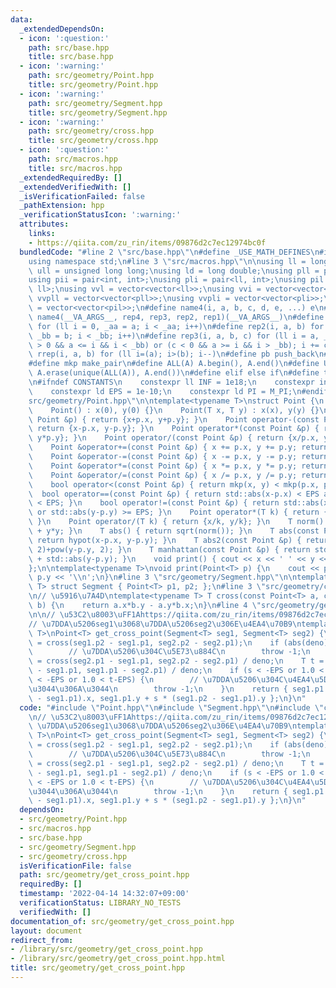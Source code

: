 ```yaml
---
data:
  _extendedDependsOn:
  - icon: ':question:'
    path: src/base.hpp
    title: src/base.hpp
  - icon: ':warning:'
    path: src/geometry/Point.hpp
    title: src/geometry/Point.hpp
  - icon: ':warning:'
    path: src/geometry/Segment.hpp
    title: src/geometry/Segment.hpp
  - icon: ':warning:'
    path: src/geometry/cross.hpp
    title: src/geometry/cross.hpp
  - icon: ':question:'
    path: src/macros.hpp
    title: src/macros.hpp
  _extendedRequiredBy: []
  _extendedVerifiedWith: []
  _isVerificationFailed: false
  _pathExtension: hpp
  _verificationStatusIcon: ':warning:'
  attributes:
    links:
    - https://qiita.com/zu_rin/items/09876d2c7ec12974bc0f
  bundledCode: "#line 2 \"src/base.hpp\"\n#define _USE_MATH_DEFINES\n#include <bits/stdc++.h>\n\
    using namespace std;\n#line 3 \"src/macros.hpp\"\n\nusing ll = long long;\nusing\
    \ ull = unsigned long long;\nusing ld = long double;\nusing pll = pair<ll, ll>;\n\
    using pii = pair<int, int>;\nusing pli = pair<ll, int>;\nusing pil = pair<int,\
    \ ll>;\nusing vvl = vector<vector<ll>>;\nusing vvi = vector<vector<int>>;\nusing\
    \ vvpll = vector<vector<pll>>;\nusing vvpli = vector<vector<pli>>;\nusing vvpil\
    \ = vector<vector<pil>>;\n#define name4(i, a, b, c, d, e, ...) e\n#define rep(...)\
    \ name4(__VA_ARGS__, rep4, rep3, rep2, rep1)(__VA_ARGS__)\n#define rep1(i, a)\
    \ for (ll i = 0, _aa = a; i < _aa; i++)\n#define rep2(i, a, b) for (ll i = a,\
    \ _bb = b; i < _bb; i++)\n#define rep3(i, a, b, c) for (ll i = a, _bb = b; (c\
    \ > 0 && a <= i && i < _bb) or (c < 0 && a >= i && i > _bb); i += c)\n#define\
    \ rrep(i, a, b) for (ll i=(a); i>(b); i--)\n#define pb push_back\n#define eb emplace_back\n\
    #define mkp make_pair\n#define ALL(A) A.begin(), A.end()\n#define UNIQUE(A) sort(ALL(A)),\
    \ A.erase(unique(ALL(A)), A.end())\n#define elif else if\n#define tostr to_string\n\
    \n#ifndef CONSTANTS\n    constexpr ll INF = 1e18;\n    constexpr int MOD = 1000000007;\n\
    \    constexpr ld EPS = 1e-10;\n    constexpr ld PI = M_PI;\n#endif\n#line 3 \"\
    src/geometry/Point.hpp\"\n\ntemplate<typename T>\nstruct Point {\n    T x, y;\n\
    \    Point() : x(0), y(0) {}\n    Point(T x, T y) : x(x), y(y) {}\n    Point operator+(const\
    \ Point &p) { return {x+p.x, y+p.y}; }\n    Point operator-(const Point &p) {\
    \ return {x-p.x, y-p.y}; }\n    Point operator*(const Point &p) { return {x*p.x,\
    \ y*p.y}; }\n    Point operator/(const Point &p) { return {x/p.x, y/p.y}; }\n\
    \    Point &operator+=(const Point &p) { x += p.x, y += p.y; return *this; }\n\
    \    Point &operator-=(const Point &p) { x -= p.x, y -= p.y; return *this; }\n\
    \    Point &operator*=(const Point &p) { x *= p.x, y *= p.y; return *this; }\n\
    \    Point &operator/=(const Point &p) { x /= p.x, y /= p.y; return *this; }\n\
    \    bool operator<(const Point &p) { return mkp(x, y) < mkp(p.x, p.y); }\n  \
    \  bool operator==(const Point &p) { return std::abs(x-p.x) < EPS and std::abs(y-p.y)\
    \ < EPS; }\n    bool operator!=(const Point &p) { return std::abs(x-p.x) >= EPS\
    \ or std::abs(y-p.y) >= EPS; }\n    Point operator*(T k) { return {x*k, y*k};\
    \ }\n    Point operator/(T k) { return {x/k, y/k}; }\n    T norm() { return x*x\
    \ + y*y; }\n    T abs() { return sqrt(norm()); }\n    T abs(const Point &p) {\
    \ return hypot(x-p.x, y-p.y); }\n    T abs2(const Point &p) { return pow(x-p.x,\
    \ 2)+pow(y-p.y, 2); }\n    T manhattan(const Point &p) { return std::abs(x-p.x)\
    \ + std::abs(y-p.y); }\n    void print() { cout << x << ' ' << y << '\\n'; }\n\
    };\n\ntemplate<typename T>\nvoid print(Point<T> p) {\n    cout << p.x << ' ' <<\
    \ p.y << '\\n';\n}\n#line 3 \"src/geometry/Segment.hpp\"\n\ntemplate<typename\
    \ T> struct Segment { Point<T> p1, p2; };\n#line 3 \"src/geometry/cross.hpp\"\n\
    \n// \u5916\u7A4D\ntemplate<typename T> T cross(const Point<T> a, const Point<T>\
    \ b) {\n    return a.x*b.y - a.y*b.x;\n}\n#line 4 \"src/geometry/get_cross_point.hpp\"\
    \n\n// \u53C2\u8003\uFF1Ahttps://qiita.com/zu_rin/items/09876d2c7ec12974bc0f\n\
    // \u7DDA\u5206seg1\u3068\u7DDA\u5206seg2\u306E\u4EA4\u70B9\ntemplate<typename\
    \ T>\nPoint<T> get_cross_point(Segment<T> seg1, Segment<T> seg2) {\n    T deno\
    \ = cross(seg1.p2 - seg1.p1, seg2.p2 - seg2.p1);\n    if (abs(deno) < EPS) {\n\
    \        // \u7DDA\u5206\u304C\u5E73\u884C\n        throw -1;\n    }\n    T s\
    \ = cross(seg2.p1 - seg1.p1, seg2.p2 - seg2.p1) / deno;\n    T t = cross(seg1.p2\
    \ - seg1.p1, seg1.p1 - seg2.p1) / deno;\n    if (s < -EPS or 1.0 < s-EPS or t\
    \ < -EPS or 1.0 < t-EPS) {\n        // \u7DDA\u5206\u304C\u4EA4\u5DEE\u3057\u3066\
    \u3044\u306A\u3044\n        throw -1;\n    }\n    return { seg1.p1.x + s * (seg1.p2\
    \ - seg1.p1).x, seg1.p1.y + s * (seg1.p2 - seg1.p1).y };\n}\n"
  code: "#include \"Point.hpp\"\n#include \"Segment.hpp\"\n#include \"cross.hpp\"\n\
    \n// \u53C2\u8003\uFF1Ahttps://qiita.com/zu_rin/items/09876d2c7ec12974bc0f\n//\
    \ \u7DDA\u5206seg1\u3068\u7DDA\u5206seg2\u306E\u4EA4\u70B9\ntemplate<typename\
    \ T>\nPoint<T> get_cross_point(Segment<T> seg1, Segment<T> seg2) {\n    T deno\
    \ = cross(seg1.p2 - seg1.p1, seg2.p2 - seg2.p1);\n    if (abs(deno) < EPS) {\n\
    \        // \u7DDA\u5206\u304C\u5E73\u884C\n        throw -1;\n    }\n    T s\
    \ = cross(seg2.p1 - seg1.p1, seg2.p2 - seg2.p1) / deno;\n    T t = cross(seg1.p2\
    \ - seg1.p1, seg1.p1 - seg2.p1) / deno;\n    if (s < -EPS or 1.0 < s-EPS or t\
    \ < -EPS or 1.0 < t-EPS) {\n        // \u7DDA\u5206\u304C\u4EA4\u5DEE\u3057\u3066\
    \u3044\u306A\u3044\n        throw -1;\n    }\n    return { seg1.p1.x + s * (seg1.p2\
    \ - seg1.p1).x, seg1.p1.y + s * (seg1.p2 - seg1.p1).y };\n}\n"
  dependsOn:
  - src/geometry/Point.hpp
  - src/macros.hpp
  - src/base.hpp
  - src/geometry/Segment.hpp
  - src/geometry/cross.hpp
  isVerificationFile: false
  path: src/geometry/get_cross_point.hpp
  requiredBy: []
  timestamp: '2022-04-14 14:32:07+09:00'
  verificationStatus: LIBRARY_NO_TESTS
  verifiedWith: []
documentation_of: src/geometry/get_cross_point.hpp
layout: document
redirect_from:
- /library/src/geometry/get_cross_point.hpp
- /library/src/geometry/get_cross_point.hpp.html
title: src/geometry/get_cross_point.hpp
---
```

